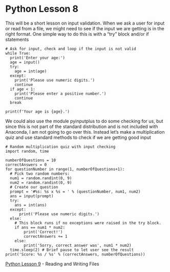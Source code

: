 # Python Lesson 8
This will be a short lesson on input validation. When we ask a user for input or read from a file, we might need to see if the input we are getting is in the right format. One simple way to do this is with a “try” block and/or if statements
```
# Ask for input, check and loop if the input is not valid
while True:
  print('Enter your age:')
  age = input()
  try:
    age = int(age)
  except:
    print('Please use numeric digits.')
    continue
  if age < 1:
    print('Please enter a positive number.')
    continue
  break

print(f'Your age is {age}.')
```
We could also use the module pyinputplus to do some checking for us, but since this is not part of the standard distribution and is not included with Anaconda, I am not going to go over this. Instead let’s make a multiplication quiz and use standard methods to check if we are getting good input
```
# Random multiplication quiz with input checking
import random, time

numberOfQuestions = 10
correctAnswers = 0
for questionNumber in range(1, numberOfQuestions+1):
  # Pick two random numbers:
  num1 = random.randint(0, 9)
  num2 = random.randint(0, 9)
  # Create our question
  prompt = '#%s: %s x %s = ' % (questionNumber, num1, num2)
  ans = input(prompt)
  try:
    ans = int(ans)
  except:
      print('Please use numeric digits.')
  else:
    # This block runs if no exceptions were raised in the try block.
    if ans == num1 * num2:
        print('Correct!')
        correctAnswers += 1
    else:
        print('Sorry, correct answer was', num1 * num2)
  time.sleep(2) # Brief pause to let user see the result
print('Score: %s / %s' % (correctAnswers, numberOfQuestions))
```
[Python Lesson 9](lesson09.md) - Reading and Writing Files
